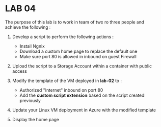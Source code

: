 # LAB 04

The purpose of this lab is to work in team of two ro three people and achieve the following :

1. Develop a script to perform the following actions :
	- Install Ngnix
	- Download a custom home page to replace the default one
	- Make sure port 80 is allowed in inbound on guest Firewall

2. Upload the script to a Storage Account within a container with public access
3.  Modify the template of the VM deployed in **lab-02** to :
	- Authorized "Internet" inbound on port 80
	- Add the **custom script extension** based on the script created previously

4. Update your Linux VM deployment in Azure with the modified template

5. Display the home page